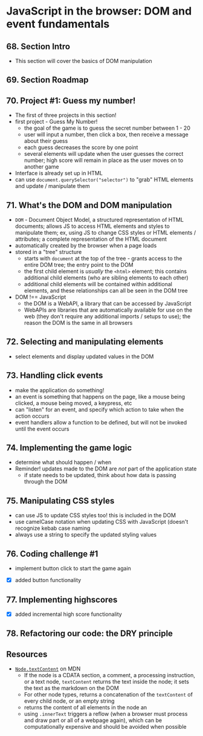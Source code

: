 # JavaScript in the browser: DOM and event fundamentals

## 68. Section Intro
* This section will cover the basics of DOM manipulation

## 69. Section Roadmap

## 70. Project #1: Guess my number!
* The first of three projects in this section!
* first project - Guess My Number!
  * the goal of the game is to guess the secret number between 1 - 20
  * user will input a number, then click a box, then receive a message about their guess
  * each guess decreases the score by one point
  * several elements will update when the user guesses the correct number; high score will remain in place as the user moves on to another game
* Interface is already set up in HTML
* can use `document.querySelector("selector")` to "grab" HTML elements and update / manipulate them

## 71. What's the DOM and DOM manipulation
* `DOM` - Document Object Model, a structured representation of HTML documents; allows JS to access HTML elements and styles to manipulate them; ex, using JS to change CSS styles or HTML elements / attributes; a complete representation of the HTML document
* automatically created by the browser when a page loads
* stored in a "tree" structure
  * starts with `document` at the top of the tree - grants access to the entire DOM tree; the entry point to the DOM
  * the first child element is *usually* the `<html>` element; this contains additional child elements (who are sibling elements to each other)
  * additional child elements will be contained within additional elements, and these relationships can all be seen in the DOM tree
* DOM !== JavaScript
  * the DOM is a WebAPI, a library that can be accessed by JavaScript
  * WebAPIs are libraries that are automatically available for use on the web (they don't require any additional imports / setups to use); the reason the DOM is the same in all browsers

## 72. Selecting and manipulating elements
* select elements and display updated values in the DOM

## 73. Handling click events
* make the application do something!
* an event is something that happens on the page, like a mouse being clicked, a mouse being moved, a keypress, etc
* can "listen" for an event, and specify which action to take when the action occurs
* event handlers allow a function to be defined, but will not be invoked until the event occurs

## 74. Implementing the game logic
* determine what should happen / when
* Reminder! updates made to the DOM are *not* part of the application state
  * if state needs to be updated, think about how data is passing through the DOM

## 75. Manipulating CSS styles
* can use JS to update CSS styles too! this is included in the DOM
* use camelCase notation when updating CSS with JavaScript (doesn't recognize kebab case naming
* always use a string to specify the updated styling values

## 76. Coding challenge #1
* implement button click to start the game again
- [x] added button functionality

## 77. Implementing highscores
- [x] added incremental high score functionality

## 78. Refactoring our code: the DRY principle

## Resources
* [`Node.textContent`](https://developer.mozilla.org/en-US/docs/Web/API/Node/textContent) on MDN
  * If the node is a CDATA section, a comment, a processing instruction, or a text node, `textContent` returns the text inside the node; it sets the text as the markdown on the DOM
  * For other node types, returns a concatenation of the `textContent` of every child node, or an empty string
  * returns the content of all elements in the node an
  * using `.innerText` triggers a reflow (when a browser must process and draw part or all of a webpage again), which can be computationally expensive and should be avoided when possible